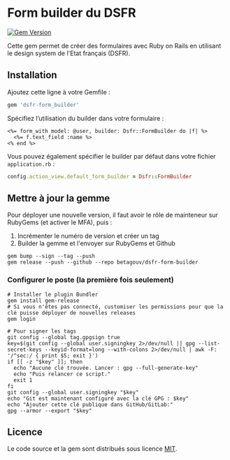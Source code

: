 # Form builder du DSFR

[![Gem Version](https://badge.fury.io/rb/dsfr-form_builder.svg?icon=si%3Arubygems)](https://badge.fury.io/rb/dsfr-form_builder)

Cette gem permet de créer des formulaires avec Ruby on Rails en utilisant le design system de l'Etat français (DSFR).

## Installation

Ajoutez cette ligne à votre Gemfile :

```ruby
gem 'dsfr-form_builder'
```

Spécifiez l’utilisation du builder dans votre formulaire :

```erb
<%= form_with model: @user, builder: Dsfr::FormBuilder do |f| %>
  <%= f.text_field :name %>
<% end %>
```

Vous pouvez également spécifier le builder par défaut dans votre fichier `application.rb` :

```ruby
config.action_view.default_form_builder = Dsfr::FormBuilder
```

## Mettre à jour la gemme

Pour déployer une nouvelle version, il faut avoir le rôle de mainteneur sur RubyGems (et activer le MFA), puis :

1. Incrémenter le numéro de version et créer un tag
2. Builder la gemme et l'envoyer sur RubyGems et Github

```
gem bump --sign --tag --push
gem release --push --github --repo betagouv/dsfr-form-builder
```

### Configurer le poste (la première fois seulement)
```
# Installer le plugin Bundler
gem install gem-release
# Si vous n'êtes pas connecté, customiser les permissions pour que la clé puisse déployer de nouvelles releases
gem login

# Pour signer les tags
git config --global tag.gpgsign true
key=$(git config --global user.signingkey 2>/dev/null || gpg --list-secret-keys --keyid-format=long --with-colons 2>/dev/null | awk -F: '/^sec:/ { print $5; exit }')
if [[ -z "$key" ]]; then
  echo "Aucune clé trouvée. Lancer : gpg --full-generate-key"
  echo "Puis relancer ce script."
  exit 1
fi
git config --global user.signingkey "$key"
echo "Git est maintenant configuré avec la clé GPG : $key"
echo "Ajouter cette clé publique dans GitHub/GitLab:"
gpg --armor --export "$key"
```

## Licence

Le code source et la gem sont distribués sous licence [MIT](https://github.com/betagouv/dsfr-form-builder/blob/main/LICENSE).
